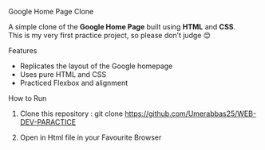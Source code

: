 Google Home Page Clone

A simple clone of the **Google Home Page** built using **HTML** and **CSS**.  
This is my very first practice project, so please don’t judge 😊  

Features
- Replicates the layout of the Google homepage  
- Uses pure HTML and CSS  
- Practiced Flexbox and alignment  


How to Run
1. Clone this repository :
git clone https://github.com/Umerabbas25/WEB-DEV-PARACTICE

2. Open in Html file in your Favourite Browser
